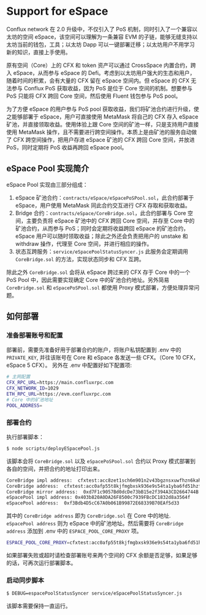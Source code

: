 # Support for eSpace

Conflux network 在 2.0 升级中，不仅引入了 PoS 机制，同时引入了一个兼容以太坊的空间 eSpace，该空间可以理解为一条兼容 EVM 的子链，能够无缝支持以太坊当前的钱包，工具；以太坊 Dapp 可以一键部署迁移；以太坊用户不用学习新的知识，直接上手使用。

原有空间（Core）上的 CFX 和 token 资产可以通过 CrossSpace 内置合约，跨入 eSpace，从而参与 eSpace 的 Defi。考虑到以太坊用户强大的生态和用户，随着时间的积累，会有大量的 CFX 留在 eSpace 空间内。但 eSpace 的 CFX 无法参与 Conflux PoS 获取收益，因为 PoS 是位于 Core 空间的机制。想要参与 PoS 只能将 CFX 跨回 Core 空间，然后使用 Fluent 钱包参与 PoS pool。

为了方便 eSpace 的用户参与 PoS pool 获取收益，我们将矿池合约进行升级，使之能够部署于 eSpace，用户可直接使用 MetaMask 将自己的 CFX 存入 eSpace 矿池，并直接领取收益。使用体验上跟 Core 空间的矿池一样，只是支持用户直接使用 MetaMask 操作，且不需要进行跨空间操作。本质上是由矿池的服务自动做了 CFX 跨空间操作，把用户存进 eSpace 矿池的 CFX 跨回 Core 空间，并放进 PoS，同时定期将 PoS 收益再跨回 eSpace pool。

## eSpace Pool 实现简介

eSpace Pool 实现由三部分组成：

1. eSpace 矿池合约：`contracts/eSpace/eSpacePoSPool.sol`，此合约部署于 eSpace，用户使用 MetaMask 同此合约交互进行 CFX 存取和获取收益。
2. Bridge 合约：`contracts/eSpace/CoreBridge.sol`，此合约部署与 Core 空间，主要负责将 eSpace 矿池中的 CFX 跨回 Core 空间，并存至 Core 中的矿池合约，从而参与 PoS；同时会定期将收益跨回 eSpace 的矿池合约，eSpace 用户可以随时领取收益；除此之外还会负责把用户的 unstake 和 withdraw 操作，代理至 Core 空间，并进行相应的操作。
3. 状态互跨服务：`service/eSpacePoolStatusSyncer.js` 此服务会定期调用 `CoreBridge.sol` 的方法，实现状态同步和 CFX 互跨。

除此之外 `CoreBridge.sol` 会将从 eSpace 跨过来的 CFX 存于 Core 中的一个 PoS Pool 中，因此需要实现确定 Core 中的矿池合约地址。另外简易 `CoreBridge.sol` 和 `eSpacePoSPool.sol` 都使用 Proxy 模式部署，方便处理异常问题。

## 如何部署

### 准备部署账号和配置

部署前，需要先准备好用于部署合约的账户，将账户私钥配置到 .env 中的 `PRIVATE_KEY`, 并往该账号在 Core 和 eSpace 各发送一些 CFX。（Core 10 CFX， eSpace 5 CFX）。
另外在 .env 中配置好如下配置项:

```sh
# 主网配置
CFX_RPC_URL=https://main.confluxrpc.com
CFX_NETWORK_ID=1029
ETH_RPC_URL=https://evm.confluxrpc.com
# Core 中的矿池地址
POOL_ADDRESS=
```

### 部署合约

执行部署脚本：

```sh
$ node scripts/deployESpacePool.js
```

该脚本会将 `CoreBridge.sol` 以及 `eSpacePoSPool.sol` 合约以 Proxy 模式部署到各自的空间，并把合约的地址打印出来。

```sh
CoreBridge impl address:  cfxtest:acc8zet1sch6m901n2v43bgznsxuwfhzn6kahaxepj
CoreBridge address:  cfxtest:acc0afp55t8kjfmgbxsk936e9s54ta1yba6fd51hzf
CoreBridge mirror address:  0xd7F1c9057Bd0dcDe73bB15e2f394A3CD2664744B
eSpacePool impl address: 0x403b820A0DA26F8500c7939FBcDC1832d8a3564f
eSpacePool address:  0xf3Bdb4D5cC67A0b061B99872E68339B70EAf5d33
```

其中的 `CoreBridge address` 即为 `CoreBridge.sol` 在 Core 中的地址. `eSpacePool address` 则为 eSpace 中的矿池地址。然后需要将 `CoreBridge address` 添加到 .env 中的 `ESPACE_POOL_CORE_PROXY` 项。

```sh
ESPACE_POOL_CORE_PROXY=cfxtest:acc0afp55t8kjfmgbxsk936e9s54ta1yba6fd51hzf
```

如果部署失败或超时请检查部署账号来两个空间的 CFX 余额是否足够，如果足够的话，可再次运行部署脚本。

### 启动同步脚本

```sh
$ DEBUG=espacePoolStatusSyncer service/eSpacePoolStatusSyncer.js
```

该脚本需要保持一直运行。